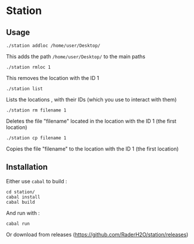 # Station
## Usage
```
./station addloc /home/user/Desktop/
```
This adds the path `/home/user/Desktop/` to the main paths

```
./station rmloc 1
```
This removes the location with the ID 1

```
./station list
```
Lists the locations , with their IDs (which you use to interact with them)

```
./station rm filename 1
```
Deletes the file "filename" located in the location with the ID 1 (the first location)

```
./station cp filename 1
```
Copies the file "filename" to the location with the ID 1 (the first location)

## Installation

Either use `cabal` to build :
```
cd station/
cabal install
cabal build
```
And run with :
```
cabal run
```
Or download from releases (https://github.com/RaderH2O/station/releases)
